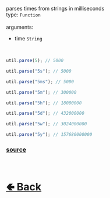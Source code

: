 parses times from strings in milliseconds<br>
type: `Function`<br><br>
arguments:
- time `String`

<br>

```js
util.parse(5); // 5000

util.parse("5s"); // 5000

util.parse("5ms"); // 5000

util.parse("5m"); // 300000

util.parse("5h"); // 18000000

util.parse("5d"); // 432000000

util.parse("5w"); // 3024000000

util.parse("5y"); // 157680000000
```

### [source](https://github.com/paigeroid/noscord.js/blob/main/src/Services/UtilService/custard/parseMs.js)

<br> <h1> [🢀 Back](https://github.com/paigeroid/noscord.js/wiki/Util) </h1>
